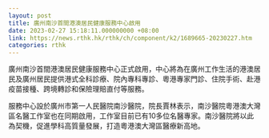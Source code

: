 ```yaml
---
layout: post
title: 廣州南沙首間港澳居民健康服務中心啟用
date: 2023-02-27 15:18:11.000000000 +08:00
link: https://news.rthk.hk/rthk/ch/component/k2/1689665-20230227.htm
categories: rthk
---
```


廣州南沙首間港澳居民健康服務中心正式啟用，中心將為在廣州工作生活的港澳居民及廣州居民提供港式全科診療、院內專科專診、粵港專家門診、住院手術、赴港疫苗接種、跨境轉診和保險理賠直付等服務。

服務中心設於廣州市第一人民醫院南沙醫院，院長賈林表示，南沙醫院粵港澳大灣區名醫工作室也在同期啟用，工作室目前已有10多位名醫專家。南沙醫院將以此為契機，促進學科高質量發展，打造粵港澳大灣區醫療新高地。
